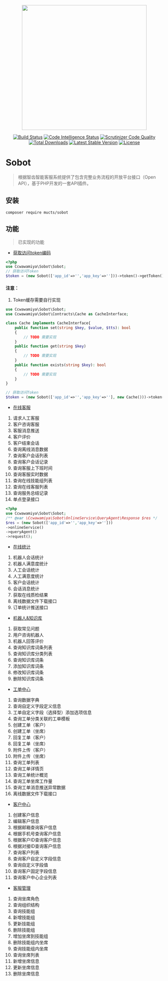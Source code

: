 <p align="center"><img src="https://images.mucts.com/image/exp_def_white.png" width="400"></p>
<p align="center">
    <a href="https://scrutinizer-ci.com/g/mucts/sobot"><img src="https://scrutinizer-ci.com/g/mucts/sobot/badges/build.png" alt="Build Status"></a>
    <a href="https://scrutinizer-ci.com/g/mucts/sobot"><img src="https://scrutinizer-ci.com/g/mucts/sobot/badges/code-intelligence.svg" alt="Code Intelligence Status"></a>
    <a href="https://scrutinizer-ci.com/g/mucts/sobot"><img src="https://scrutinizer-ci.com/g/mucts/sobot/badges/quality-score.png" alt="Scrutinizer Code Quality"></a>
    <a href="https://packagist.org/packages/mucts/sobot"><img src="https://poser.pugx.org/mucts/sobot/d/total.svg" alt="Total Downloads"></a>
    <a href="https://packagist.org/packages/mucts/sobot"><img src="https://poser.pugx.org/mucts/sobot/v/stable.svg" alt="Latest Stable Version"></a>
    <a href="https://packagist.org/packages/mucts/sobot"><img src="https://poser.pugx.org/mucts/sobot/license.svg" alt="License"></a>
</p>

# Sobot 
> 根据智齿智能客服系统提供了包含完整业务流程的开放平台接口（Open API），基于PHP开发的一套API插件。

## 安装

```
composer require mucts/sobot
```

## 功能
> 已实现的功能
- [获取访问token编码](https://www.sobot.com/developerdocs/service/online_service.html#_1%E3%80%81%E6%8E%A5%E5%8F%A3%E5%A3%B0%E6%98%8E)

```php
<?php
use Ccwawamiya\Sobot\Sobot;
// 获取访问Token
$token = (new Sobot(['app_id'=>'','app_key'=>'']))->token()->getToken();
```

#### 注意：
1. Token缓存需要自行实现
```php
use Ccwawamiya\Sobot\Sobot;
use Ccwawamiya\Sobot\Contracts\Cache as CacheInterface;

class Cache implements CacheInterface{
    public function set(string $key, $value, $tts): bool
    {
        // TODO 需要实现
    }
    public function get(string $key)
    {
        // TODO 需要实现
    }
    public function exists(string $key): bool
    {
        // TODO 需要实现
    }
}

// 获取访问Token
$token = (new Sobot(['app_id'=>'','app_key'=>''], new Cache()))->token()->getToken();
```

- [在线客服](https://www.sobot.com/developerdocs/service/online_service.html)
1. 请求人工客服
2. 客户咨询客服
3. 客服消息推送
4. 客户评价
5. 客户结束会话
6. 查询离线消息数据
7. 查询客户会话列表
8. 查询客户会话记录
9. 查询客服上下班时间
10. 查询客服实时数据
11. 查询在线技能组列表
12. 查询在线客服列表
13. 查询服务总结记录
14. 单点登录接口
```php
<?php
use Ccwawamiya\Sobot\Sobot;
/** @var \Ccwawamiya\Sobot\OnlineService\QueryAgent\Response $res */
$res = (new Sobot(['app_id'=>'','app_key'=>'']))
->onlineService()
->queryAgent()
->request();
```

- [在线统计](https://www.sobot.com/developerdocs/service/online_statistics.html)

1. 机器人会话统计
2. 机器人满意度统计
3. 人工会话统计
4. 人工满意度统计
5. 客户会话统计
6. 会话消息统计
7. 获取在线质检结果
8. 离线数据文件下载接口
9. 订单统计推送接口

- [机器人&知识库](https://www.sobot.com/developerdocs/service/knowledge_base.html)

1. 获取常见问题
2. 用户咨询机器人
3. 机器人回答评价
4. 查询知识库词条列表
5. 查询知识库分类列表
6. 查询知识库词条
7. 添加知识库词条
8. 修改知识库词条
9. 删除知识库词条

- [工单中心](https://www.sobot.com/developerdocs/service/work_order_center.html)

1. 查询数据字典
2. 查询自定义字段定义信息
3. 工单自定义字段（选择型）添加选项信息
4. 查询工单分类关联的工单模板
5. 创建工单（客户）
6. 创建工单（坐席）
7. 回复工单（客户）
8. 回复工单（坐席）
9. 附件上传（客户）
10. 附件上传（坐席）
11. 查询工单列表
12. 查询工单详情页
13. 查询工单统计概览
14. 查询工单坐席工作量
15. 查询工单消息推送异常数据
16. 离线数据文件下载接口

- [客户中心](https://www.sobot.com/developerdocs/service/customer_center.html)

1. 创建客户信息
2. 编辑客户信息
3. 根据邮箱查询客户信息
4. 根据手机号查询客户信息
5. 根据客户ID查询客户信息
6. 根据对接ID查询客户信息
7. 查询客户列表
8. 查询客户自定义字段信息
9. 查询自定义字段值
10. 查询客户固定字段信息
11. 查询客户中心企业列表

- [客服管理](https://www.sobot.com/developerdocs/service/server_management.html)

1. 查询坐席角色
2. 查询组织结构
3. 查询技能组
4. 新增技能组
5. 更新技能组
6. 删除技能组
7. 增加坐席到技能组
8. 删除技能组内坐席
9. 查询技能组内坐席
10. 查询坐席列表
11. 新增坐席信息
12. 更新坐席信息
13. 删除坐席信息


